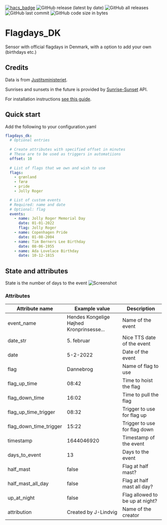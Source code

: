 [![hacs_badge](https://img.shields.io/badge/HACS-Custom-41BDF5.svg?style=for-the-badge)](https://github.com/hacs/integration)
![GitHub release (latest by date)](https://img.shields.io/github/v/release/J-Lindvig/Flagdays_DK?style=for-the-badge)
![GitHub all releases](https://img.shields.io/github/downloads/J-Lindvig/Flagdays_DK/total?style=for-the-badge)
![GitHub last commit](https://img.shields.io/github/last-commit/J-Lindvig/Flagdays_DK?style=for-the-badge)
![GitHub code size in bytes](https://img.shields.io/github/languages/code-size/J-Lindvig/Flagdays_DK?style=for-the-badge)

# Flagdays_DK

Sensor with official flagdays in Denmark, with a option to add your own (birthdays etc.)

## Credits
Data is from [Justitsministeriet](https://www.justitsministeriet.dk/temaer/flagning/flagdage/).

Sunrises and sunsets in the future is provided by [Sunrise-Sunset](https://sunrise-sunset.org/api) API.

For installation instructions [see this guide](https://hacs.xyz/docs/faq/custom_repositories).
## Quick start
Add the following to your configuration.yaml
```yaml
flagdays_dk:
  # Optional entries
  
  # Create attributes with specified offset in minutes
  # These are to be used as triggers in automatiions
  offset: 10
  
  # List of flags that we own and wish to use
  flags:
    - grønland
    - færø
    - pride
    - Jolly Roger

  # List of custom events
  # Required: name and date
  # Optional: flag
  events:
    - name: Jolly Roger Memorial Day
      date: 01-01-2022
      flag: Jolly Roger
    - name: Copenhagen Pride
      date: 01-08-2004
    - name: Tim Berners Lee Birthday
      date: 08-06-1955
    - name: Ada Lovelace Birthday
      date: 10-12-1815
```
## State and attributes
State is the number of days to the event
![Screenshot](https://github.com/J-Lindvig/Flagdays_DK/blob/main/images/screenshot.png)
### Attributes

| Attribute name             | Example value                             | Description                        |
|----------------------------|-------------------------------------------|------------------------------------|
| event_name                 | Hendes Kongelige Højhed Kronprinsesse...  | Name of the event                  |
| date_str                   | 5. februar                                | Nice TTS date of the event         |
| date                       | 5-2-2022                                  | Date of the event                  |
| flag                       | Dannebrog                                 | Name of flag to use                |
| flag_up_time               | 08:42                                     | Time to hoist the flag             |
| flag_down_time             | 16:02                                     | Time to pull the flag              |
| flag_up_time_trigger       | 08:32                                     | Trigger to use for flag up         |
| flag_down_time_trigger     | 15:22                                     | Trigger to use for flag down       |
| timestamp                  | 1644046920                                | Timestamp of the event             |
| days_to_event              | 13                                        | Days to the event                  |
| half_mast                  | false                                     | Flag at half mast?                 |
| half_mast_all_day          | false                                     | Flag at half mast all day?         |
| up_at_night                | false                                     | Flag allowed to be up at night?    |
| attribution                | Created by J-Lindvig                      | Name of the creator                |

